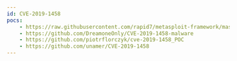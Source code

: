```yaml
---
id: CVE-2019-1458
pocs:
    - https://raw.githubusercontent.com/rapid7/metasploit-framework/master/modules/exploits/windows/local/cve_2019_1458_wizardopium.rb
    - https://github.com/DreamoneOnly/CVE-2019-1458-malware
    - https://github.com/piotrflorczyk/cve-2019-1458_POC
    - https://github.com/unamer/CVE-2019-1458
---
```

